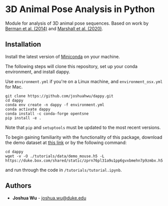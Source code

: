 # 3D Animal Pose Analysis in Python

Module for analysis of 3D animal pose sequences. Based on work by [Berman et al. (2014)](https://royalsocietypublishing.org/doi/full/10.1098/rsif.2014.0672) and [Marshall et al. (2020)](https://www.sciencedirect.com/science/article/pii/S0896627320308941).

## Installation

Install the latest version of [Miniconda](https://docs.conda.io/en/latest/miniconda.html) on your machine.

The following steps will clone this repository, set up your conda environment, and install dappy.

Use `environment.yml` if you're on a Linux machine, and `environment_osx.yml` for Mac.

```
git clone https://github.com/joshuahwu/dappy.git
cd dappy
conda env create -n dappy -f environment.yml
conda activate dappy
conda install -c conda-forge opentsne
pip install -e .
```

Note that `pip` and `setuptools` must be updated to the most recent versions.

To begin gaining familiarity with the functionality of this package, download the demo dataset at [this link](https://duke.box.com/v/demo-mouse-poses) or by the following command:

```
cd dappy
wget -v -O ./tutorials/data/demo_mouse.h5 -L https://duke.box.com/shared/static/zprn76pl31a9u1pp6gvxbmehn7p9zmbx.h5 
```
 and run through the code in `/tutorials/tutorial.ipynb`.

## Authors

- **Joshua Wu** - joshua.wu@duke.edu
